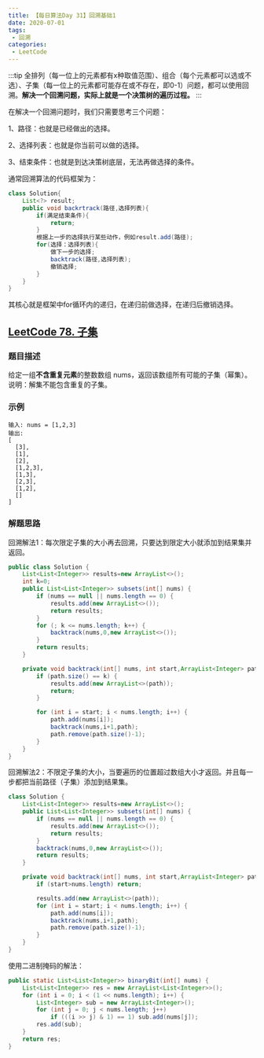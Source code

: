 ```yaml
---
title: 【每日算法Day 31】回溯基础1
date: 2020-07-01
tags:
 - 回溯
categories:
 - LeetCode
---
```

:::tip
全排列（每一位上的元素都有x种取值范围）、组合（每个元素都可以选或不选）、子集（每一位上的元素都可能存在或不存在，即0-1）问题，都可以使用回溯。**解决一个回溯问题，实际上就是一个决策树的遍历过程。**
:::
<!-- more -->

在解决一个回溯问题时，我们只需要思考三个问题：

1、路径：也就是已经做出的选择。

2、选择列表：也就是你当前可以做的选择。

3、结束条件：也就是到达决策树底层，无法再做选择的条件。

通常回溯算法的代码框架为：
```java
class Solution{
    List<?> result;
    public void backrtrack(路径,选择列表){
        if(满足结束条件){
            return;
        }
        根据上一步的选择执行某些动作，例如result.add(路径);
        for(选择：选择列表){
            做下一步的选择;
            backtrack(路径,选择列表);
            撤销选择;
        }
    }
}
```
其核心就是框架中for循环内的递归，在递归前做选择，在递归后撤销选择。


## [LeetCode 78. 子集](https://leetcode-cn.com/problems/subsets)
### 题目描述
给定一组**不含重复元素**的整数数组 nums，返回该数组所有可能的子集（幂集）。
说明：解集不能包含重复的子集。

### 示例
```
输入: nums = [1,2,3]
输出:
[
  [3],
  [1],
  [2],
  [1,2,3],
  [1,3],
  [2,3],
  [1,2],
  []
]
```
### 解题思路
回溯解法1：每次限定子集的大小再去回溯，只要达到限定大小就添加到结果集并返回。
```java
public class Solution {
    List<List<Integer>> results=new ArrayList<>();
    int k=0;
    public List<List<Integer>> subsets(int[] nums) {
        if (nums == null || nums.length == 0) {
            results.add(new ArrayList<>());
            return results;
        }
        for (; k <= nums.length; k++) {
            backtrack(nums,0,new ArrayList<>());
        }
        return results;
    }

    private void backtrack(int[] nums, int start,ArrayList<Integer> path) {
        if (path.size() == k) {
            results.add(new ArrayList<>(path));
            return;
        }

        for (int i = start; i < nums.length; i++) {
            path.add(nums[i]);
            backtrack(nums,i+1,path);
            path.remove(path.size()-1);
        }
    }
}
```

回溯解法2：不限定子集的大小，当要遍历的位置超过数组大小才返回。并且每一步都把当前路径（子集）添加到结果集。
```java
class Solution {
    List<List<Integer>> results=new ArrayList<>();
    public List<List<Integer>> subsets(int[] nums) {
        if (nums == null || nums.length == 0) {
            results.add(new ArrayList<>());
            return results;
        }
        backtrack(nums,0,new ArrayList<>());
        return results;
    }

    private void backtrack(int[] nums, int start,ArrayList<Integer> path) {
        if (start>nums.length) return;

        results.add(new ArrayList<>(path));
        for (int i = start; i < nums.length; i++) {
            path.add(nums[i]);
            backtrack(nums,i+1,path);
            path.remove(path.size()-1);
        }
    }
}
```


使用二进制掩码的解法：
```java
public static List<List<Integer>> binaryBit(int[] nums) {
    List<List<Integer>> res = new ArrayList<List<Integer>>();
    for (int i = 0; i < (1 << nums.length); i++) {
        List<Integer> sub = new ArrayList<Integer>();
        for (int j = 0; j < nums.length; j++)
            if (((i >> j) & 1) == 1) sub.add(nums[j]);
        res.add(sub);
    }
    return res;
}
```